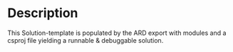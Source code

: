 # Description

This Solution-template is populated by the ARD export with modules and a csproj file yielding a runnable & debuggable solution.
